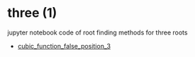 # three (1)
jupyter notebook code of root finding methods for three roots

+ [cubic_function_false_position_3](cubic_function_false_position_3.ipynb)
